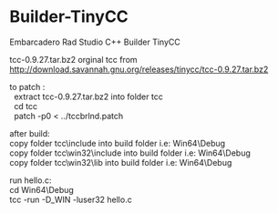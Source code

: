 # Builder-TinyCC
Embarcadero Rad Studio C++ Builder TinyCC

tcc-0.9.27.tar.bz2 orginal tcc from http://download.savannah.gnu.org/releases/tinycc/tcc-0.9.27.tar.bz2

to patch :<br>
&nbsp;  extract tcc-0.9.27.tar.bz2 into folder tcc<br>
&nbsp;  cd tcc<br>
&nbsp;  patch -p0 < ../tccbrlnd.patch<br>
  
after build:<br>
copy folder tcc\include into build folder i.e: Win64\Debug<br>
copy folder tcc\win32\include into build folder i.e: Win64\Debug<br>
copy folder tcc\win32\lib into build folder i.e: Win64\Debug<br>

run hello.c:<br>
cd Win64\Debug<br>
tcc -run -D_WIN -luser32 hello.c
